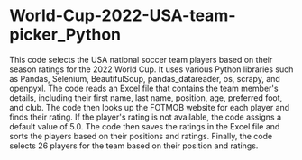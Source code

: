 # World-Cup-2022-USA-team-picker_Python

This code selects the USA national soccer team players based on their season ratings for the 2022 World Cup. It uses various Python libraries such as Pandas, Selenium, BeautifulSoup, pandas_datareader, os, scrapy, and openpyxl. The code reads an Excel file that contains the team member's details, including their first name, last name, position, age, preferred foot, and club. The code then looks up the FOTMOB website for each player and finds their rating. If the player's rating is not available, the code assigns a default value of 5.0. The code then saves the ratings in the Excel file and sorts the players based on their positions and ratings. Finally, the code selects 26 players for the team based on their position and ratings.
